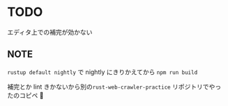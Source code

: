 # TODO

エディタ上での補完が効かない

## NOTE

`rustup default nightly` で nightly にきりかえてから `npm run build`

補完とか lint きかないから別の`rust-web-crawler-practice` リポジトリでやったのコピペ 🤧
